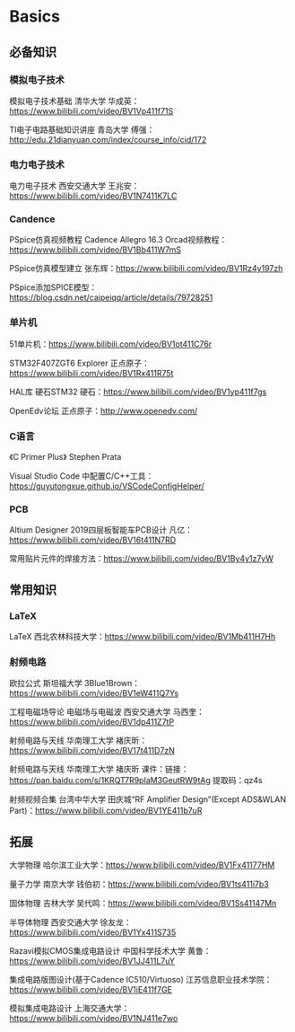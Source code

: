 # Basics
## 必备知识

### 模拟电子技术
模拟电子技术基础 清华大学 华成英：https://www.bilibili.com/video/BV1Vp411f71S

TI电子电路基础知识讲座 青岛大学 傅强：http://edu.21dianyuan.com/index/course_info/cid/172
### 电力电子技术

电力电子技术 西安交通大学 王兆安：https://www.bilibili.com/video/BV1N7411K7LC

### Candence
PSpice仿真视频教程 Cadence Allegro 16.3 Orcad视频教程：https://www.bilibili.com/video/BV1Bb411W7mS

PSpice仿真模型建立 张东辉：https://www.bilibili.com/video/BV1Rz4y197zh

PSpice添加SPICE模型：https://blog.csdn.net/caipeiqq/article/details/79728251
### 单片机
51单片机：https://www.bilibili.com/video/BV1ot411C76r

STM32F407ZGT6 Explorer 正点原子：https://www.bilibili.com/video/BV1Rx411R75t 

HAL库 硬石STM32 硬石：https://www.bilibili.com/video/BV1yp411f7gs

OpenEdv论坛 正点原子：http://www.openedv.com/

### C语言
《C Primer Plus》 Stephen Prata

Visual Studio Code 中配置C/C++工具：https://guyutongxue.github.io/VSCodeConfigHelper/

### PCB
Altium Designer 2019四层板智能车PCB设计 凡亿：https://www.bilibili.com/video/BV16t411N7RD

常用贴片元件的焊接方法：https://www.bilibili.com/video/BV1By4y1z7yW


## 常用知识
### LaTeX
LaTeX 西北农林科技大学：https://www.bilibili.com/video/BV1Mb411H7Hh

### 射频电路

欧拉公式 斯坦福大学 3Blue1Brown：https://www.bilibili.com/video/BV1eW411Q7Ys

工程电磁场导论 电磁场与电磁波 西安交通大学 马西奎：https://www.bilibili.com/video/BV1dp411Z7tP

射频电路与天线 华南理工大学 褚庆昕：https://www.bilibili.com/video/BV17t411D7zN

射频电路与天线 华南理工大学 褚庆昕 课件：链接：https://pan.baidu.com/s/1KRQT7R9pIaM3GeutRW9tAg  提取码：qz4s

射频视频合集 台湾中华大学 田庆城“RF Amplifier Design”(Except ADS&WLAN Part)：https://www.bilibili.com/video/BV1YE411b7uR

## 拓展
大学物理 哈尔滨工业大学：https://www.bilibili.com/video/BV1Fx41177HM

量子力学 南京大学 钱伯初：https://www.bilibili.com/video/BV1ts411i7b3

固体物理 吉林大学 吴代鸣：https://www.bilibili.com/video/BV1Ss41147Mn

半导体物理 西安交通大学 徐友龙：https://www.bilibili.com/video/BV1Yx411S735

Razavi模拟CMOS集成电路设计 中国科学技术大学 黄鲁：https://www.bilibili.com/video/BV1JJ411L7uY

集成电路版图设计(基于Cadence IC510/Virtuoso) 江苏信息职业技术学院：https://www.bilibili.com/video/BV1iE411f7GE

模拟集成电路设计 上海交通大学：https://www.bilibili.com/video/BV1NJ411e7wo

